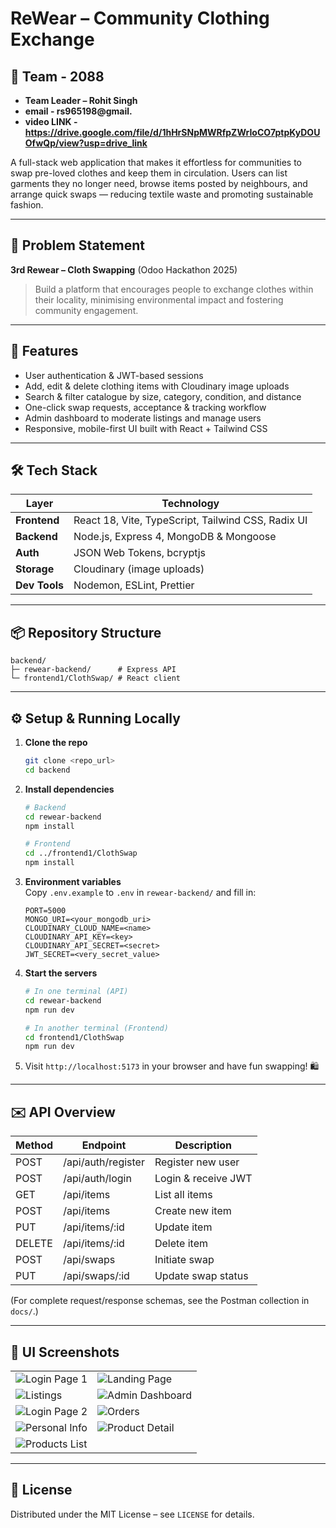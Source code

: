 # ReWear – Community Clothing Exchange

## 👥 Team - 2088
- **Team Leader – Rohit Singh**  
 - **email - rs965198@gmail.**
 - **video LINK - https://drive.google.com/file/d/1hHrSNpMWRfpZWrIoCO7ptpKyDOUOfwQp/view?usp=drive_link**

A full-stack web application that makes it effortless for communities to swap pre-loved clothes and keep them in circulation. Users can list garments they no longer need, browse items posted by neighbours, and arrange quick swaps — reducing textile waste and promoting sustainable fashion.

---

## 📝 Problem Statement
**3rd Rewear – Cloth Swapping** (Odoo Hackathon 2025)

> Build a platform that encourages people to exchange clothes within their locality, minimising environmental impact and fostering community engagement.

---

## 🚀 Features
- User authentication & JWT-based sessions
- Add, edit & delete clothing items with Cloudinary image uploads
- Search & filter catalogue by size, category, condition, and distance
- One-click swap requests, acceptance & tracking workflow
- Admin dashboard to moderate listings and manage users
- Responsive, mobile-first UI built with React + Tailwind CSS

---

## 🛠️ Tech Stack
| Layer | Technology |
|-------|------------|
| **Frontend** | React 18, Vite, TypeScript, Tailwind CSS, Radix UI |
| **Backend**  | Node.js, Express 4, MongoDB & Mongoose |
| **Auth**     | JSON Web Tokens, bcryptjs |
| **Storage**  | Cloudinary (image uploads) |
| **Dev Tools**| Nodemon, ESLint, Prettier |

---

## 📦 Repository Structure
```
backend/
├─ rewear-backend/      # Express API
└─ frontend1/ClothSwap/ # React client
```

---

## ⚙️ Setup & Running Locally
1. **Clone the repo**  
   ```bash
   git clone <repo_url>
   cd backend
   ```
2. **Install dependencies**  
   ```bash
   # Backend
   cd rewear-backend
   npm install

   # Frontend
   cd ../frontend1/ClothSwap
   npm install
   ```
3. **Environment variables**  
   Copy `.env.example` to `.env` in `rewear-backend/` and fill in:
   ```env
   PORT=5000
   MONGO_URI=<your_mongodb_uri>
   CLOUDINARY_CLOUD_NAME=<name>
   CLOUDINARY_API_KEY=<key>
   CLOUDINARY_API_SECRET=<secret>
   JWT_SECRET=<very_secret_value>
   ```
4. **Start the servers**  
   ```bash
   # In one terminal (API)
   cd rewear-backend
   npm run dev

   # In another terminal (Frontend)
   cd frontend1/ClothSwap
   npm run dev
   ```
5. Visit `http://localhost:5173` in your browser and have fun swapping! 🛍️

---

## ✉️ API Overview
| Method | Endpoint | Description |
|--------|----------|-------------|
| POST   | /api/auth/register | Register new user |
| POST   | /api/auth/login    | Login & receive JWT |
| GET    | /api/items         | List all items |
| POST   | /api/items         | Create new item |
| PUT    | /api/items/:id     | Update item |
| DELETE | /api/items/:id     | Delete item |
| POST   | /api/swaps         | Initiate swap |
| PUT    | /api/swaps/:id     | Update swap status |

(For complete request/response schemas, see the Postman collection in `docs/`.)

---



## 📸 UI Screenshots

| | |
|---|---|
| ![Login Page 1](frontend1/ClothSwap/assets/Login%20Page%20-%20Copy%20%282%29.png) | ![Landing Page](frontend1/ClothSwap/assets/Landing%20Page%20-%20Copy%20-%20Copy.jpg) |
| ![Listings](frontend1/ClothSwap/assets/Listings%20-%20Copy%20-%20Copy.png) | ![Admin Dashboard](frontend1/ClothSwap/assets/Admin%20-%20Copy.png) |
| ![Login Page 2](frontend1/ClothSwap/assets/Login%20Page%20-%20Copy%20-%20Copy.png) | ![Orders](frontend1/ClothSwap/assets/Orders%20-%20Copy%20-%20Copy.png) |
| ![Personal Info](frontend1/ClothSwap/assets/Personal%20info%20-%20Copy%20-%20Copy.jpg) | ![Product Detail](frontend1/ClothSwap/assets/Product%20detail%20Page%20-%20Copy%20-%20Copy.png) |
| ![Products List](frontend1/ClothSwap/assets/Products%20List%20page%20-%20Copy%20-%20Copy.png) |  |

---

## 📄 License
Distributed under the MIT License – see `LICENSE` for details.
